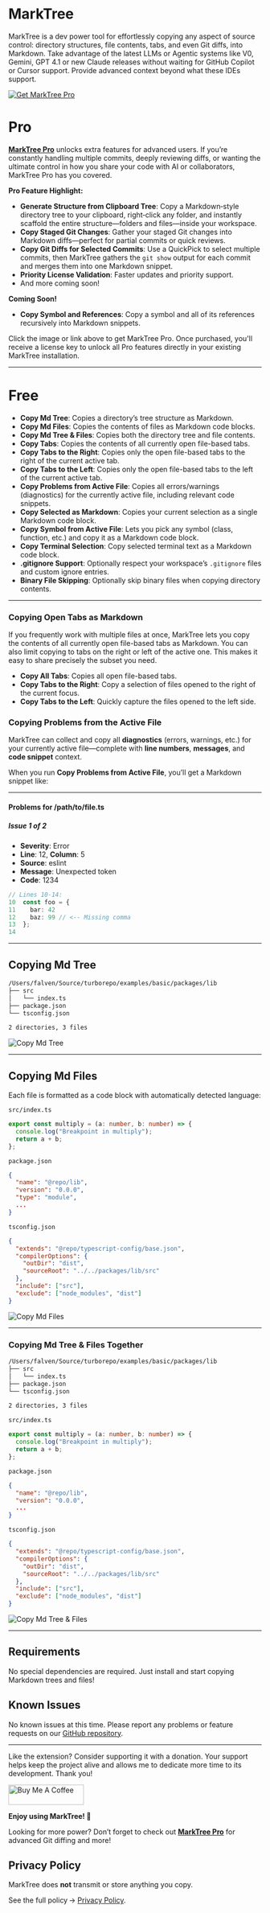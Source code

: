 # MarkTree

MarkTree is a dev power tool for effortlessly copying any aspect of source control: directory structures, file contents, tabs, and even Git diffs, into Markdown. Take advantage of the latest LLMs or Agentic systems like V0, Gemini, GPT 4.1 or new Claude releases without waiting for GitHub Copilot or Cursor support. Provide advanced context beyond what these IDEs support.

[![Get MarkTree Pro](images/logo.png)](https://buymeacoffee.com/lkpuiu42en/e/395935)

# Pro

[**MarkTree Pro**](https://buymeacoffee.com/lkpuiu42en/e/395935) unlocks extra features for advanced users. If you’re constantly handling multiple commits, deeply reviewing diffs, or wanting the ultimate control in how you share your code with AI or collaborators, MarkTree Pro has you covered.

**Pro Feature Highlight:**

- **Generate Structure from Clipboard Tree**: Copy a Markdown‑style directory tree to your clipboard, right‑click any folder, and instantly scaffold the entire structure—folders and files—inside your workspace.
- **Copy Staged Git Changes**: Gather your staged Git changes into Markdown diffs—perfect for partial commits or quick reviews.
- **Copy Git Diffs for Selected Commits**: Use a QuickPick to select multiple commits, then MarkTree gathers the `git show` output for each commit and merges them into one Markdown snippet.
- **Priority License Validation**: Faster updates and priority support.
- And more coming soon!

**Coming Soon!**

- **Copy Symbol and References**: Copy a symbol and all of its references recursively into Markdown snippets.

Click the image or link above to get MarkTree Pro. Once purchased, you'll receive a license key to unlock all Pro features directly in your existing MarkTree installation.

---

# Free

- **Copy Md Tree**: Copies a directory’s tree structure as Markdown.
- **Copy Md Files**: Copies the contents of files as Markdown code blocks.
- **Copy Md Tree & Files**: Copies both the directory tree and file contents.
- **Copy Tabs**: Copies the contents of all currently open file-based tabs.
- **Copy Tabs to the Right**: Copies only the open file-based tabs to the right of the current active tab.
- **Copy Tabs to the Left**: Copies only the open file-based tabs to the left of the current active tab.
- **Copy Problems from Active File**: Copies all errors/warnings (diagnostics) for the currently active file, including relevant code snippets.
- **Copy Selected as Markdown**: Copies your current selection as a single Markdown code block.
- **Copy Symbol from Active File**: Lets you pick any symbol (class, function, etc.) and copy it as a Markdown code block.
- **Copy Terminal Selection**: Copy selected terminal text as a Markdown code block.
- **.gitignore Support**: Optionally respect your workspace’s `.gitignore` files and custom ignore entries.
- **Binary File Skipping**: Optionally skip binary files when copying directory contents.

---

### Copying Open Tabs as Markdown

If you frequently work with multiple files at once, MarkTree lets you copy the contents of all currently open file-based tabs as Markdown. You can also limit copying to tabs on the right or left of the active one. This makes it easy to share precisely the subset you need.

- **Copy All Tabs**: Copies all open file-based tabs.
- **Copy Tabs to the Right**: Copy a selection of files opened to the right of the current focus.
- **Copy Tabs to the Left**: Quickly capture the files opened to the left side.

### Copying Problems from the Active File

MarkTree can collect and copy all **diagnostics** (errors, warnings, etc.) for your currently active file—complete with **line numbers**, **messages**, and **code snippet** context.

When you run **Copy Problems from Active File**, you’ll get a Markdown snippet like:

---

#### Problems for /path/to/file.ts

##### Issue 1 of 2

- **Severity**: Error
- **Line**: 12, **Column**: 5
- **Source**: eslint
- **Message**: Unexpected token
- **Code**: 1234

```ts
// Lines 10-14:
10  const foo = {
11    bar: 42
12    baz: 99 // <-- Missing comma
13  };
14
```

---

## Copying Md Tree

```sh
/Users/falven/Source/turborepo/examples/basic/packages/lib
├── src
│   └── index.ts
├── package.json
└── tsconfig.json

2 directories, 3 files
```

![Copy Md Tree](images/copy_md_tree.gif)

---

## Copying Md Files

Each file is formatted as a code block with automatically detected language:

`src/index.ts`

```ts
export const multiply = (a: number, b: number) => {
  console.log("Breakpoint in multiply");
  return a + b;
};
```

`package.json`

```json
{
  "name": "@repo/lib",
  "version": "0.0.0",
  "type": "module",
  ...
}
```

`tsconfig.json`

```json
{
  "extends": "@repo/typescript-config/base.json",
  "compilerOptions": {
    "outDir": "dist",
    "sourceRoot": "../../packages/lib/src"
  },
  "include": ["src"],
  "exclude": ["node_modules", "dist"]
}
```

![Copy Md Files](images/copy_md_files.gif)

---

### Copying Md Tree & Files Together

```sh
/Users/falven/Source/turborepo/examples/basic/packages/lib
├── src
│   └── index.ts
├── package.json
└── tsconfig.json

2 directories, 3 files
```

`src/index.ts`

```ts
export const multiply = (a: number, b: number) => {
  console.log("Breakpoint in multiply");
  return a + b;
};
```

`package.json`

```json
{
  "name": "@repo/lib",
  "version": "0.0.0",
  ...
}
```

`tsconfig.json`

```json
{
  "extends": "@repo/typescript-config/base.json",
  "compilerOptions": {
    "outDir": "dist",
    "sourceRoot": "../../packages/lib/src"
  },
  "include": ["src"],
  "exclude": ["node_modules", "dist"]
}
```

![Copy Md Tree & Files](images/copy_md_tree_and_files.gif)

---

## Requirements

No special dependencies are required. Just install and start copying Markdown trees and files!

## Known Issues

No known issues at this time. Please report any problems or feature requests on our [GitHub repository](https://github.com/Falven/marktree-docs/issues).

---

Like the extension? Consider supporting it with a donation. Your support helps keep the project alive and allows me to dedicate more time to its development. Thank you!

<a href="https://www.buymeacoffee.com/lkpUiU42EN" target="_blank"><img src="https://cdn.buymeacoffee.com/buttons/v2/default-violet.png" alt="Buy Me A Coffee" style="height: 40px !important;width: 150px !important;"></a>

**Enjoy using MarkTree! 🌳**

Looking for more power? Don’t forget to check out [**MarkTree Pro**](https://buymeacoffee.com/lkpuiu42en/e/395935) for advanced Git diffing and more!

## Privacy Policy

MarkTree does **not** transmit or store anything you copy.

See the full policy → [Privacy Policy](PRIVACY_POLICY.md).
